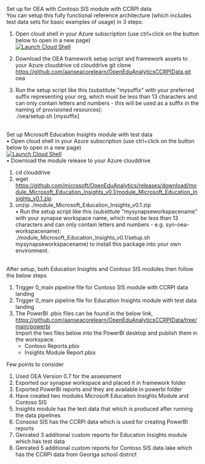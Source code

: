Set up for OEA with Contoso SIS module with CCRPI data<br/>
You can setup this fully functional reference architecture (which includes test data sets for basic examples of usage) in 3 steps:<br/>
1.	Open cloud shell in your Azure subscription (use ctrl+click on the button below to open in a new page)<br/>
 [![Launch Cloud Shell](https://azurecomcdn.azureedge.net/mediahandler/acomblog/media/Default/blog/launchcloudshell.png "Launch Cloud Shell")](https://shell.azure.com/bash)<br>

2.	Download the OEA framework setup script and framework assets to your Azure clouddrive
cd clouddrive
git clone https://github.com/aanseacorelearn/OpenEduAnalyticsCCRPIData.git oea
 
3.	Run the setup script like this (substitute "mysuffix" with your preferred suffix representing your org, which must be less than 13 characters and can only contain letters and numbers - this will be used as a suffix in the naming of provisioned resources):<br/>
./oea/setup.sh [mysuffix]<br/><br/>

Set up Microsoft Education Insights module with test data<br/>
• Open cloud shell in your Azure subscription (use ctrl+click on the button below to open in a new page)<br/>
    [![Launch Cloud Shell](https://azurecomcdn.azureedge.net/mediahandler/acomblog/media/Default/blog/launchcloudshell.png "Launch Cloud Shell")](https://shell.azure.com/bash)<br/>
• Download the module release to your Azure clouddrive<br/>
1.	cd clouddrive
2.	wget https://github.com/microsoft/OpenEduAnalytics/releases/download/module_Microsoft_Education_Insights_v0.1/module_Microsoft_Education_Insights_v0.1.zip
3.	unzip ./module_Microsoft_Education_Insights_v0.1.zip<br/>
• Run the setup script like this (substitute "mysynapseworkspacename" with your synapse workspace name, which must be less than 13 characters and can only contain letters and numbers - e.g. syn-oea-workspacename):<br/>
./module_Microsoft_Education_Insights_v0.1/setup.sh mysynapseworkspacename) to install this package into your own environment.<br/><br/>

After setup, both Education Insights and Contoso SIS modules then follow the below steps<br/>
1)	Trigger 0_main pipeline file for Contoso SIS module with CCRPI data landing
2)	Trigger 0_main pipeline file for Education Insights module with test data landing
3)	The PowerBI .pbix files can be found in the below link, <br/>
    https://github.com/aanseacorelearn/OpenEduAnalyticsCCRPIData/tree/main/powerbi<br/>
	Import the two files below into the PowerBI desktop and publish them in the workspace.<br/>
    -	Contoso Reports.pbix<br/>
    -	Insights Module Report.pbix<br/>

Few points to consider
1. Used OEA Version 0.7 for the assessment
2. Exported our synapse workspace and placed it in framework folder
3. Exported PowerBI reports and they are available in powerbi folder
4. Have created two modules Microsoft Education Insights Module and Contoso SIS
5. Insights module has the test data that which is produced after running the data pipelines
6. Consoso SIS has the CCRPI data which is used for creating PowerBI reports
7. Genrated 3 additional custom reports for Education Insights module which has test data
8. Genrated 5 additional custom reports for Contoso SIS data lake which has the CCRPI data from Georiga school district

